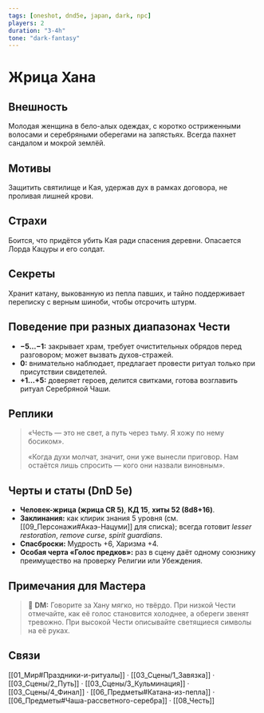 ```yaml
---
tags: [oneshot, dnd5e, japan, dark, npc]
players: 2
duration: "3-4h"
tone: "dark-fantasy"
---
```


# Жрица Хана

## Внешность
Молодая женщина в бело-алых одеждах, с коротко остриженными волосами и серебряными оберегами на запястьях. Всегда пахнет сандалом и мокрой землёй.

## Мотивы
Защитить святилище и Кая, удержав дух в рамках договора, не проливая лишней крови.

## Страхи
Боится, что придётся убить Кая ради спасения деревни. Опасается Лорда Кацуры и его солдат.

## Секреты
Хранит катану, выкованную из пепла павших, и тайно поддерживает переписку с верным шиноби, чтобы отсрочить штурм.

## Поведение при разных диапазонах Чести
- **−5…−1:** закрывает храм, требует очистительных обрядов перед разговором; может вызвать духов-стражей.
- **0:** внимательно наблюдает, предлагает провести ритуал только при присутствии свидетелей.
- **+1…+5:** доверяет героев, делится свитками, готова возглавить ритуал Серебряной Чаши.

## Реплики
> «Честь — это не свет, а путь через тьму. Я хожу по нему босиком».
>
> «Когда духи молчат, значит, они уже вынесли приговор. Нам остаётся лишь спросить — кого они назвали виновным».

## Черты и статы (DnD 5e)
- **Человек-жрица (жрица CR 5)**, **КД 15**, **хиты 52 (8d8+16)**.
- **Заклинания:** как клирик знания 5 уровня (см. [[09_Персонажи#Акаэ-Нацуми]] для списка); всегда готовит *lesser restoration*, *remove curse*, *spirit guardians*.
- **Спасброски:** Мудрость +6, Харизма +4.
- **Особая черта «Голос предков»:** раз в сцену даёт одному союзнику преимущество на проверку Религии или Убеждения.

## Примечания для Мастера
> 💬 **DM:** Говорите за Хану мягко, но твёрдо. При низкой Чести отмечайте, как её голос становится холоднее, а обереги звенят тревожно. При высокой Чести описывайте светящиеся символы на её руках.

## Связи
[[01_Мир#Праздники-и-ритуалы]] · [[03_Сцены/1_Завязка]] · [[03_Сцены/2_Путь]] · [[03_Сцены/3_Кульминация]] · [[03_Сцены/4_Финал]] · [[06_Предметы#Катана-из-пепла]] · [[06_Предметы#Чаша-рассветного-серебра]] · [[08_Честь]]
